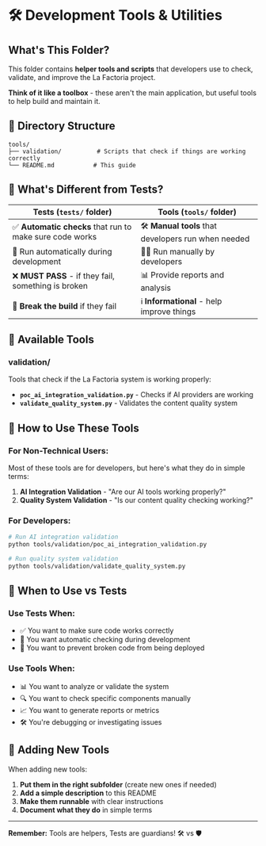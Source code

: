 # 🛠️ Development Tools & Utilities

## What's This Folder?

This folder contains **helper tools and scripts** that developers use to check, validate, and improve the La Factoria project. 

**Think of it like a toolbox** - these aren't the main application, but useful tools to help build and maintain it.

## 📁 Directory Structure

```
tools/
├── validation/          # Scripts that check if things are working correctly
└── README.md           # This guide
```

## 🔧 What's Different from Tests?

| **Tests (`tests/` folder)** | **Tools (`tools/` folder)** |
|------------------------------|------------------------------|
| ✅ **Automatic checks** that run to make sure code works | 🛠️ **Manual tools** that developers run when needed |
| 🤖 Run automatically during development | 👨‍💻 Run manually by developers |
| ❌ **MUST PASS** - if they fail, something is broken | 📊 Provide reports and analysis |
| 🚫 **Break the build** if they fail | ℹ️ **Informational** - help improve things |

## 📂 Available Tools

### validation/
Tools that check if the La Factoria system is working properly:

- **`poc_ai_integration_validation.py`** - Checks if AI providers are working
- **`validate_quality_system.py`** - Validates the content quality system

## 🚀 How to Use These Tools

### For Non-Technical Users:
Most of these tools are for developers, but here's what they do in simple terms:

1. **AI Integration Validation** - "Are our AI tools working properly?"
2. **Quality System Validation** - "Is our content quality checking working?"

### For Developers:
```bash
# Run AI integration validation
python tools/validation/poc_ai_integration_validation.py

# Run quality system validation  
python tools/validation/validate_quality_system.py
```

## 🎯 When to Use vs Tests

### Use Tests When:
- ✅ You want to make sure code works correctly
- 🔄 You want automatic checking during development
- 🚫 You want to prevent broken code from being deployed

### Use Tools When:
- 📊 You want to analyze or validate the system
- 🔍 You want to check specific components manually
- 📈 You want to generate reports or metrics
- 🛠️ You're debugging or investigating issues

## 📝 Adding New Tools

When adding new tools:
1. **Put them in the right subfolder** (create new ones if needed)
2. **Add a simple description** to this README
3. **Make them runnable** with clear instructions
4. **Document what they do** in simple terms

---

**Remember:** Tools are helpers, Tests are guardians! 🛠️ vs 🛡️